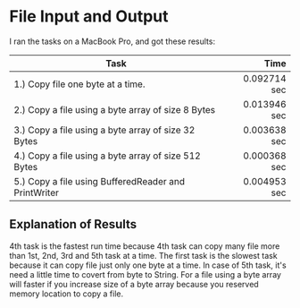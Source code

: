 # File Input and Output

I ran the tasks on a MacBook Pro, and got
these results:

Task                                                  | Time
------------------------------------------------------|-------:
1.) Copy file one byte at a time.                     | 0.092714 sec
2.) Copy a file using a byte array of size 8 Bytes    | 0.013946 sec
3.) Copy a file using a byte array of size 32 Bytes   | 0.003638 sec
4.) Copy a file using a byte array of size 512 Bytes  | 0.000368 sec
5.) Copy a file using BufferedReader and PrintWriter  | 0.004953 sec

## Explanation of Results

4th task is the fastest run time because 4th task can copy many file more than 1st, 2nd,
3rd and 5th task at a time. The first task is the slowest task because it can copy file
just only one byte at a time. In case of 5th task, it's need a little time to covert from byte to String. 
For a file using a byte array will faster if you increase size of a byte array because you 
reserved memory location to copy a file.
